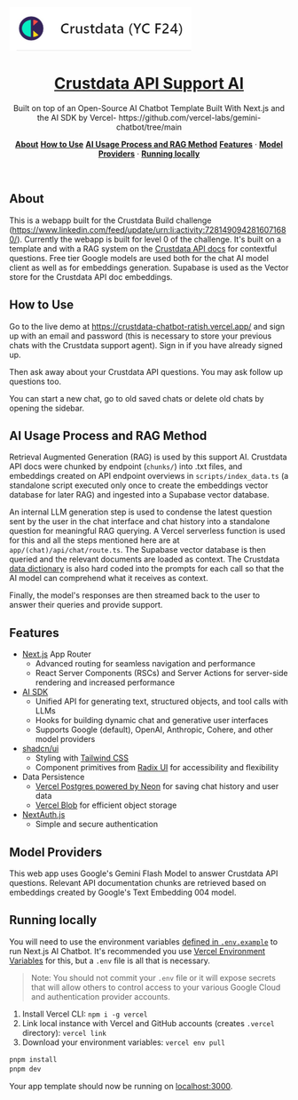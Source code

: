 <a href="https://crustdata.com/">
  <img alt="Crustdata (YC 24)" src="image.png">
  <h1 align="center">Crustdata API Support AI</h1>
</a>

<p align="center">
  Built on top of an Open-Source AI Chatbot Template Built With Next.js and the AI SDK by Vercel- https://github.com/vercel-labs/gemini-chatbot/tree/main 
</p>

<p align="center">
  <a href="#about"><strong>About</strong></a>
  <a href="#about"><strong>How to Use</strong></a>
  <a href="#about"><strong>AI Usage Process and RAG Method</strong></a>
  <a href="#features"><strong>Features</strong></a> ·
  <a href="#model-providers"><strong>Model Providers</strong></a> ·
  <a href="#running-locally"><strong>Running locally</strong></a>
</p>
<br/>

## About 

This is a webapp built for the Crustdata Build challenge (https://www.linkedin.com/feed/update/urn:li:activity:7281490942816071680/). Currently the webapp is built for level 0 of the challenge. It's built on a template and with a RAG system on the [Crustdata API docs](https://crustdata.notion.site/Crustdata-Discovery-And-Enrichment-API-c66d5236e8ea40df8af114f6d447ab48#53274edf0e9442d1a64091b213d689c2) for contextful questions. Free tier Google models are used both for the chat AI model client as well as for embeddings generation. Supabase is used as the Vector store for the Crustdata API doc embeddings. 

## How to Use 

Go to the live demo at https://crustdata-chatbot-ratish.vercel.app/ and sign up with an email and password (this is necessary to store your previous chats with the Crustdata support agent). Sign in if you have already signed up. 

Then ask away about your Crustdata API questions. You may ask follow up questions too. 

You can start a new chat, go to old saved chats or delete old chats by opening the sidebar. 

## AI Usage Process and RAG Method

Retrieval Augmented Generation (RAG) is used by this support AI. Crustdata API docs were chunked by endpoint (`chunks/`) into .txt files, and embeddings created on API endpoint overviews in `scripts/index_data.ts` (a standalone script executed only once to create the embeddings vector database for later RAG) and ingested into a Supabase vector database. 

An internal LLM generation step is used to condense the latest question sent by the user in the chat interface and chat history into a standalone question for meaningful RAG querying. A Vercel serverless function is used for this and all the steps mentioned here are at `app/(chat)/api/chat/route.ts`. The Supabase vector database is then queried and the relevant documents are loaded as context. The Crustdata [data dictionary](https://crustdata.notion.site/Crustdata-Data-Dictionary-c265aa415fda41cb871090cbf7275922) is also hard coded into the prompts for each call so that the AI model can comprehend what it receives as context. 

Finally, the model's responses are then streamed back to the user to answer their queries and provide support. 

## Features

- [Next.js](https://nextjs.org) App Router
  - Advanced routing for seamless navigation and performance
  - React Server Components (RSCs) and Server Actions for server-side rendering and increased performance
- [AI SDK](https://sdk.vercel.ai/docs)
  - Unified API for generating text, structured objects, and tool calls with LLMs
  - Hooks for building dynamic chat and generative user interfaces
  - Supports Google (default), OpenAI, Anthropic, Cohere, and other model providers
- [shadcn/ui](https://ui.shadcn.com)
  - Styling with [Tailwind CSS](https://tailwindcss.com)
  - Component primitives from [Radix UI](https://radix-ui.com) for accessibility and flexibility
- Data Persistence
  - [Vercel Postgres powered by Neon](https://vercel.com/storage/postgres) for saving chat history and user data
  - [Vercel Blob](https://vercel.com/storage/blob) for efficient object storage
- [NextAuth.js](https://github.com/nextauthjs/next-auth)
  - Simple and secure authentication

## Model Providers

This web app uses Google's Gemini Flash Model to answer Crustdata API questions. Relevant API documentation chunks are retrieved based on embeddings created by Google's Text Embedding 004 model. 

## Running locally

You will need to use the environment variables [defined in `.env.example`](.env.example) to run Next.js AI Chatbot. It's recommended you use [Vercel Environment Variables](https://vercel.com/docs/projects/environment-variables) for this, but a `.env` file is all that is necessary.

> Note: You should not commit your `.env` file or it will expose secrets that will allow others to control access to your various Google Cloud and authentication provider accounts.

1. Install Vercel CLI: `npm i -g vercel`
2. Link local instance with Vercel and GitHub accounts (creates `.vercel` directory): `vercel link`
3. Download your environment variables: `vercel env pull`

```bash
pnpm install
pnpm dev
```

Your app template should now be running on [localhost:3000](http://localhost:3000/).
